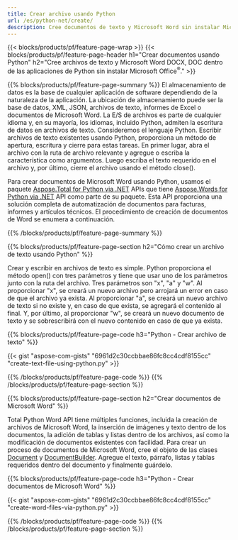 ```yaml
---
title: Crear archivo usando Python 
url: /es/python-net/create/
description: Cree documentos de texto y Microsoft Word sin instalar Microsoft Office 
---
```


{{< blocks/products/pf/feature-page-wrap >}}
{{< blocks/products/pf/feature-page-header h1="Crear documentos usando Python" h2="Cree archivos de texto y Microsoft Word DOCX, DOC dentro de las aplicaciones de Python sin instalar Microsoft Office<sup>&reg;</sup>." >}}

{{% blocks/products/pf/feature-page-summary %}}
El almacenamiento de datos es la base de cualquier aplicación de software dependiendo de la naturaleza de la aplicación. La ubicación de almacenamiento puede ser la base de datos, XML, JSON, archivos de texto, informes de Excel o documentos de Microsoft Word. La E/S de archivos es parte de cualquier idioma y, en su mayoría, los idiomas, incluido Python, admiten la escritura de datos en archivos de texto. Consideremos el lenguaje Python. Escribir archivos de texto existentes usando Python, proporciona un método de apertura, escritura y cierre para estas tareas. En primer lugar, abra el archivo con la ruta de archivo relevante y agregue o escriba la característica como argumentos. Luego escriba el texto requerido en el archivo y, por último, cierre el archivo usando el método close(). 

Para crear documentos de Microsoft Word usando Python, usamos el paquete [Aspose.Total for Python via .NET](https://products.aspose.com/total/python-net/) APIs que tiene [Aspose.Words for Python via .NET](https://products.aspose.com/words/python-net/) API como parte de su paquete. Esta API proporciona una solución completa de automatización de documentos para facturas, informes y artículos técnicos. El procedimiento de creación de documentos de Word se enumera a continuación.

{{% /blocks/products/pf/feature-page-summary  %}}

{{% blocks/products/pf/feature-page-section  h2="Cómo crear un archivo de texto usando Python" %}}

Crear y escribir en archivos de texto es simple. Python proporciona el método open() con tres parámetros y tiene que usar uno de los parámetros junto con la ruta del archivo. Tres parámetros son "x", "a" y "w". Al proporcionar "x", se creará un nuevo archivo pero arrojará un error en caso de que el archivo ya exista. Al proporcionar "a", se creará un nuevo archivo de texto si no existe y, en caso de que exista, se agregará el contenido al final. Y, por último, al proporcionar "w", se creará un nuevo documento de texto y se sobrescribirá con el nuevo contenido en caso de que ya exista.

{{% blocks/products/pf/feature-page-code h3="Python - Crear archivo de texto" %}}

{{< gist "aspose-com-gists" "6961d2c30ccbbae86fc8cc4cdf8155cc" "create-text-file-using-python.py" >}}

{{% /blocks/products/pf/feature-page-code  %}}
{{% /blocks/products/pf/feature-page-section %}}

{{% blocks/products/pf/feature-page-section  h2="Crear documentos de Microsoft Word" %}}

Total Python Word API tiene múltiples funciones, incluida la creación de archivos de Microsoft Word, la inserción de imágenes y texto dentro de los documentos, la adición de tablas y listas dentro de los archivos, así como la modificación de documentos existentes con facilidad. Para crear un proceso de documentos de Microsoft Word, cree el objeto de las clases [Document](https://reference.aspose.com/words/python-net/aspose.words/document/) y [DocumentBuilder](https://reference.aspose.com/words/python-net/aspose.words/documentbuilder/). Agregue el texto, párrafo, listas y tablas requeridos dentro del documento y finalmente guárdelo.

{{% blocks/products/pf/feature-page-code h3="Python - Crear documentos de Microsoft Word" %}}

{{< gist "aspose-com-gists" "6961d2c30ccbbae86fc8cc4cdf8155cc" "create-word-files-via-python.py" >}}

{{% /blocks/products/pf/feature-page-code  %}}
{{% /blocks/products/pf/feature-page-section %}}
